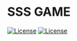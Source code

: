 # SSS GAME
[![License](https://img.shields.io/badge/Language-Python3.7-green.svg)](https://www.apache.org/licenses/LICENSE-2.0)
[![License](https://img.shields.io/badge/Platform-Wechat-blue.svg)](https://www.apache.org/licenses/LICENSE-2.0)
